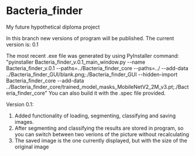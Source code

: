 # Bacteria_finder
My future hypothetical diploma project

In this branch new versions of program will be published. The current version is: 0.1

The most recent .exe file was generated by using PyInstaller command:
"pyinstaller Bacteria_finder_v.0.1_main_window.py --name Bacteria_finder_v.0.1 --paths=../Bacteria_finder_core --paths=../ --add-data ../Bacteria_finder_GUI/blank.png;./Bacteria_finder_GUI --hidden-import Bacteria_finder_core --add-data ../Bacteria_finder_core/trained_model_masks_MobileNetV2_2M_v3.pt;./Bacteria_finder_core"
You can also build it with the .spec file provided.

Version 0.1:
1) Added functionality of loading, segmenting, classifying and saving images.
2) After segmenting and classifying the results are stored in program, so you can switch between two verions 
of the picture without recalculating
3) The saved image is the one currently displayed, but with the size of the original image